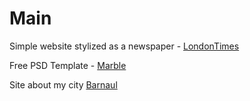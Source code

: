 # Main
Simple website stylized as a newspaper - [LondonTimes](https://kadonomaro.github.io/LondonTimes/)

Free PSD Template - [Marble](https://kadonomaro.github.io/marble/)

Site about my city [Barnaul](https://kadonomaro.github.io/Barnaul-site/)
